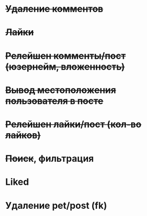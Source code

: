 # ~~Удаление комментов~~
# ~~Лайки~~
# ~~Релейшен комменты/пост (юзернейм, вложенность)~~
# ~~Вывод местоположения пользователя в посте~~
# ~~Релейшен лайки/пост (кол-во лайков)~~
# ~~Поиск~~, фильтрация
# Liked
# Удаление pet/post (fk)